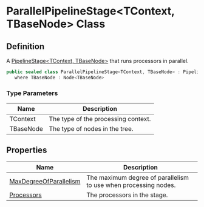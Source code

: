 # ParallelPipelineStage&lt;TContext, TBaseNode&gt; Class
## Definition

A [PipelineStage&lt;TContext, TBaseNode&gt;](MrKWatkins.Ast.Processing.PipelineStage-2.md) that runs processors in parallel.

```c#
public sealed class ParallelPipelineStage<TContext, TBaseNode> : PipelineStage<TContext, TBaseNode>
   where TBaseNode : Node<TBaseNode>
```

### Type Parameters

| Name | Description |
| ---- | ----------- |
| TContext | The type of the processing context. |
| TBaseNode | The type of nodes in the tree. |

## Properties

| Name | Description |
| ---- | ----------- |
| [MaxDegreeOfParallelism](MrKWatkins.Ast.Processing.ParallelPipelineStage-2.MaxDegreeOfParallelism.md) | The maximum degree of parallelism to use when processing nodes. |
| [Processors](MrKWatkins.Ast.Processing.ParallelPipelineStage-2.Processors.md) | The processors in the stage. |

